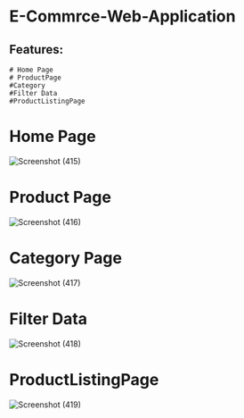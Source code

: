 # E-Commrce-Web-Application

## Features: 

    # Home Page
    # ProductPage
    #Category
    #Filter Data
    #ProductListingPage

# Home Page

![Screenshot (415)](https://github.com/Lucky-Kashyap/E-Commerce-Web-App/assets/88204554/0a67d460-d216-464e-b198-b086a309dd8f)

# Product Page

![Screenshot (416)](https://github.com/Lucky-Kashyap/E-Commerce-Web-App/assets/88204554/13a63fad-60a3-43bd-adec-14e19b49fceb)


# Category Page

![Screenshot (417)](https://github.com/Lucky-Kashyap/E-Commerce-Web-App/assets/88204554/351edaba-9637-4437-8101-0942870bda1b)

# Filter Data

![Screenshot (418)](https://github.com/Lucky-Kashyap/E-Commerce-Web-App/assets/88204554/05618b82-986a-4023-a86c-9e9bbb21dff8)

# ProductListingPage
![Screenshot (419)](https://github.com/Lucky-Kashyap/E-Commerce-Web-App/assets/88204554/97f3ea8c-ab66-4e27-81bb-71dfbc040a2e)
